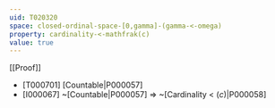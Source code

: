```yaml
---
uid: T020320
space: closed-ordinal-space-[0,gamma]-(gamma-<-omega)
property: cardinality-<-mathfrak(c)
value: true
---
```

[[Proof]]

* [T000701] [Countable|P000057]
* [I000067] ~[Countable|P000057] => ~[Cardinality < $\mathfrak(c)$|P000058]

